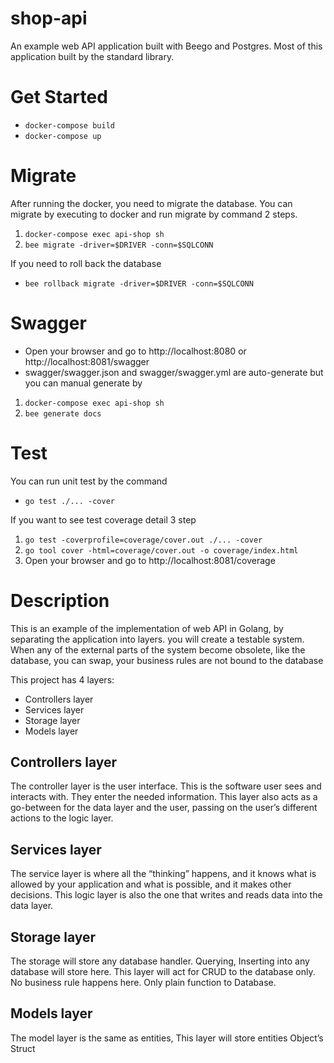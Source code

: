 # shop-api
An example web API application built with Beego and Postgres.
Most of this application built by the standard library.

# Get Started
- `docker-compose build`
- `docker-compose up`

# Migrate
After running the docker, you need to migrate the database.
You can migrate by executing to docker and run migrate by command 2 steps.
1. `docker-compose exec api-shop sh`
2. `bee migrate -driver=$DRIVER -conn=$SQLCONN`

If you need to roll back the database
- `bee rollback migrate -driver=$DRIVER -conn=$SQLCONN`

# Swagger
- Open your browser and go to http://localhost:8080 or http://localhost:8081/swagger
- swagger/swagger.json and swagger/swagger.yml are auto-generate but you can manual generate by 
1. `docker-compose exec api-shop sh`
2. `bee generate docs`


# Test
You can run unit test by the command
- `go test ./... -cover`
  
If you want to see test coverage detail 3 step

1. `go test -coverprofile=coverage/cover.out ./... -cover`
2. `go tool cover -html=coverage/cover.out -o coverage/index.html`
3. Open your browser and go to http://localhost:8081/coverage

# Description
This is an example of the implementation of web API in Golang, by separating the application into layers. you will create a testable system. When any of the external parts of the system become obsolete, like the database, you can swap, your business rules are not bound to the database

This project has 4 layers:
- Controllers layer
- Services layer
- Storage layer
- Models layer

## Controllers layer
The controller layer is the user interface. This is the software user sees and interacts with. They enter the needed information. This layer also acts as a go-between for the data layer and the user, passing on the user’s different actions to the logic layer.

## Services layer
The service layer is where all the “thinking” happens, and it knows what is allowed by your application and what is possible, and it makes other decisions. This logic layer is also the one that writes and reads data into the data layer.

## Storage layer
The storage will store any database handler. Querying, Inserting into any database will store here. This layer will act for CRUD to the database only. No business rule happens here. Only plain function to Database.

## Models layer
The model layer is the same as entities, This layer will store entities Object’s Struct
